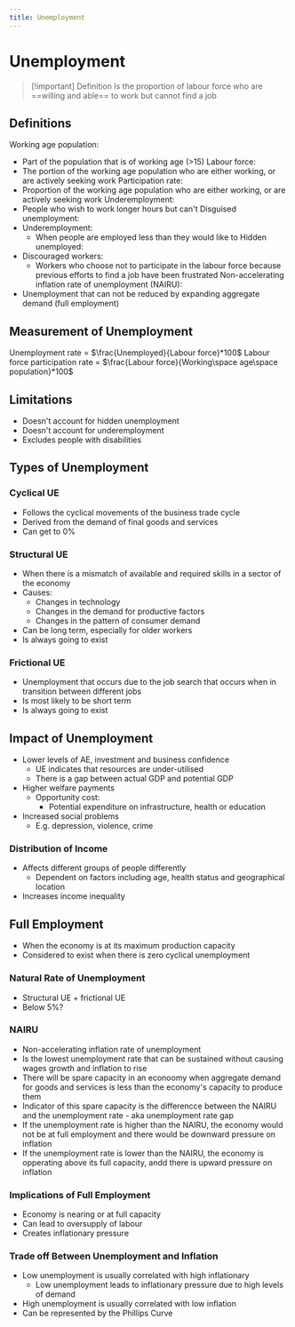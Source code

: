 ```yaml
---
title: Unemployment
---
```

# Unemployment

> [!important] Definition
> Is the proportion of labour force who are ==willing and able== to work but cannot find a job


## Definitions
Working age population:
- Part of the population that is of working age (>15)
Labour force:
- The portion of the working age population who are either working, or are actively seeking work
Participation rate:
- Proportion of the working age population who are either working, or are actively seeking work
Underemployment:
- People who wish to work longer hours but can't
Disguised unemployment:
- Underemployment:
	- When people are employed less than they would like to
Hidden unemployed:
- Discouraged workers:
	- Workers who choose not to participate in the labour force because previous efforts to find a job have been frustrated
Non-accelerating inflation rate of unemployment (NAIRU):
- Unemployment that can not be reduced by expanding aggregate demand (full employment)

## Measurement of Unemployment
Unemployment rate = $\frac{Unemployed}{Labour force}*100$
Labour force participation rate = $\frac{Labour force}{Working\space age\space population}*100$


## Limitations
- Doesn't account for hidden unemployment
- Doesn't account for underemployment
- Excludes people with disabilities


## Types of Unemployment
### Cyclical UE
- Follows the cyclical movements of the business trade cycle
- Derived from the demand of final goods and services
- Can get to 0%

### Structural UE
- When there is a mismatch of available and required skills in a sector of the economy
- Causes:
	- Changes in technology
	- Changes in the demand for productive factors
	- Changes in the pattern of consumer demand
- Can be long term, especially for older workers
- Is always going to exist

### Frictional UE
- Unemployment that occurs due to the job search that occurs when in transition between different jobs
- Is most likely to be short term
- Is always going to exist

## Impact of Unemployment
- Lower levels of AE, investment and business confidence
    - UE indicates that resources are under-utilised
    - There is a gap between actual GDP and potential GDP
- Higher welfare payments
    - Opportunity cost:
         - Potential expenditure on infrastructure, health or education
- Increased social problems
     - E.g. depression, violence, crime

### Distribution of Income
- Affects different groups of people differently
    - Dependent on factors including age, health status and geographical location
- Increases income inequality


## Full Employment
- When the economy is at its maximum production capacity
- Considered to exist when there is zero cyclical unemployment


### Natural Rate of Unemployment
- Structural UE + frictional UE 
- Below 5%?

### NAIRU
- Non-accelerating inflation rate of unemployment
- Is the lowest unemployment rate that can be sustained without causing wages growth and inflation to rise
- There will be spare capacity in an econoomy when aggregate demand for goods and services is less than the economy's capacity to produce them
- Indicator of this spare capacity is the differencce between the NAIRU and the unemployment rate - aka unemployment rate gap
- If the unemployment rate is higher than the NAIRU, the economy would not be at full employment and there would be downward pressure on inflation
- If the unemployment rate is lower than the NAIRU, the economy is opperating above its full capacity, andd there is upward pressure on inflation

### Implications of Full Employment
- Economy is nearing or at full capacity
- Can lead to oversupply of labour
- Creates inflationary pressure

### Trade off Between Unemployment and Inflation
- Low unemployment is usually correlated with high inflationary
    - Low unemployment leads to inflationary pressure due to high levels of demand
- High unemployment is usually correlated with low inflation
- Can be represented by the Phillips Curve



















